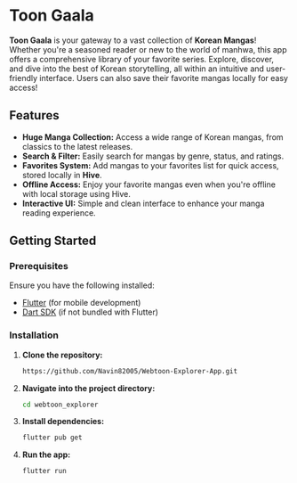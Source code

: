 # Toon Gaala

**Toon Gaala** is your gateway to a vast collection of **Korean Mangas**! Whether you're a seasoned reader or new to the world of manhwa, this app offers a comprehensive library of your favorite series. Explore, discover, and dive into the best of Korean storytelling, all within an intuitive and user-friendly interface. Users can also save their favorite mangas locally for easy access!

## Features

- **Huge Manga Collection:** Access a wide range of Korean mangas, from classics to the latest releases.
- **Search & Filter:** Easily search for mangas by genre, status, and ratings.
- **Favorites System:** Add mangas to your favorites list for quick access, stored locally in **Hive**.
- **Offline Access:** Enjoy your favorite mangas even when you're offline with local storage using Hive.
- **Interactive UI:** Simple and clean interface to enhance your manga reading experience.

## Getting Started

### Prerequisites

Ensure you have the following installed:
- [Flutter](https://flutter.dev/docs/get-started/install) (for mobile development)
- [Dart SDK](https://dart.dev/get-dart) (if not bundled with Flutter)

### Installation

1. **Clone the repository:**

   ```bash
   https://github.com/Navin82005/Webtoon-Explorer-App.git

2. **Navigate into the project directory:**

   ```bash
   cd webtoon_explorer

3. **Install dependencies:**

   ```bash
   flutter pub get

4. **Run the app:**

   ```bash
   flutter run

